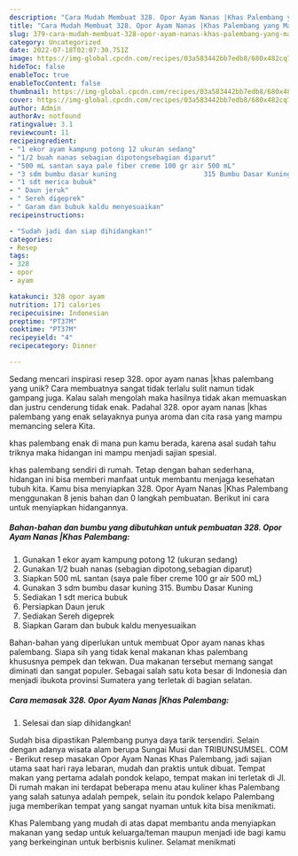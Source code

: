 ```yaml
---
description: "Cara Mudah Membuat 328. Opor Ayam Nanas |Khas Palembang yang Mantap"
title: "Cara Mudah Membuat 328. Opor Ayam Nanas |Khas Palembang yang Mantap"
slug: 379-cara-mudah-membuat-328-opor-ayam-nanas-khas-palembang-yang-mantap
category: Uncategorized
date: 2022-07-18T02:07:30.751Z
image: https://img-global.cpcdn.com/recipes/03a583442bb7edb8/680x482cq70/328-opor-ayam-nanas-khas-palembang-foto-resep-utama.jpg
hideToc: false
enableToc: true
enableTocContent: false
thumbnail: https://img-global.cpcdn.com/recipes/03a583442bb7edb8/680x482cq70/328-opor-ayam-nanas-khas-palembang-foto-resep-utama.jpg
cover: https://img-global.cpcdn.com/recipes/03a583442bb7edb8/680x482cq70/328-opor-ayam-nanas-khas-palembang-foto-resep-utama.jpg
author: Admin
authorAv: notfound
ratingvalue: 3.1
reviewcount: 11
recipeingredient:
- "1 ekor ayam kampung potong 12 ukuran sedang"
- "1/2 buah nanas sebagian dipotongsebagian diparut"
- "500 mL santan saya pale fiber creme 100 gr air 500 mL"
- "3 sdm bumbu dasar kuning                      315 Bumbu Dasar Kuning"
- "1 sdt merica bubuk"
- " Daun jeruk"
- " Sereh digeprek"
- " Garam dan bubuk kaldu menyesuaikan"
recipeinstructions:

- "Sudah jadi dan siap dihidangkan!"
categories:
- Resep
tags:
- 328
- opor
- ayam

katakunci: 328 opor ayam 
nutrition: 171 calories
recipecuisine: Indonesian
preptime: "PT37M"
cooktime: "PT37M"
recipeyield: "4"
recipecategory: Dinner

---
```





Sedang mencari inspirasi resep 328. opor ayam nanas |khas palembang yang unik? Cara membuatnya sangat tidak terlalu sulit namun tidak gampang juga. Kalau salah mengolah maka hasilnya tidak akan memuaskan dan justru cenderung tidak enak. Padahal 328. opor ayam nanas |khas palembang yang enak selayaknya punya aroma dan cita rasa yang mampu memancing selera Kita.




khas palembang enak di mana pun kamu berada, karena asal sudah tahu triknya maka hidangan ini mampu menjadi sajian spesial.






khas palembang sendiri di rumah. Tetap dengan bahan sederhana, hidangan ini bisa memberi manfaat untuk membantu menjaga kesehatan tubuh kita. Kamu bisa menyiapkan 328. Opor Ayam Nanas |Khas Palembang menggunakan 8 jenis bahan dan 0 langkah pembuatan. Berikut ini cara untuk menyiapkan hidangannya.

<!--inarticleads1-->

##### Bahan-bahan dan bumbu yang dibutuhkan untuk pembuatan 328. Opor Ayam Nanas |Khas Palembang:

1. Gunakan 1 ekor ayam kampung potong 12 (ukuran sedang)
1. Gunakan 1/2 buah nanas (sebagian dipotong,sebagian diparut)
1. Siapkan 500 mL santan (saya pale fiber creme 100 gr air 500 mL)
1. Gunakan 3 sdm bumbu dasar kuning                      315. Bumbu Dasar Kuning
1. Sediakan 1 sdt merica bubuk
1. Persiapkan  Daun jeruk
1. Sediakan  Sereh digeprek
1. Siapkan  Garam dan bubuk kaldu menyesuaikan


Bahan-bahan yang diperlukan untuk membuat Opor ayam nanas khas palembang. Siapa sih yang tidak kenal makanan khas palembang khususnya pempek dan tekwan. Dua makanan tersebut memang sangat diminati dan sangat populer. Sebagai salah satu kota besar di Indonesia dan menjadi ibukota provinsi Sumatera yang terletak di bagian selatan. 

<!--inarticleads2-->

##### Cara memasak 328. Opor Ayam Nanas |Khas Palembang:


1. Selesai dan siap dihidangkan!

Sudah bisa dipastikan Palembang punya daya tarik tersendiri. Selain dengan adanya wisata alam berupa Sungai Musi dan TRIBUNSUMSEL. COM - Berikut resep masakan Opor Ayam Nanas Khas Palembang, jadi sajian utama saat hari raya lebaran, mudah dan praktis untuk dibuat. Tempat makan yang pertama adalah pondok kelapo, tempat makan ini terletak di Jl. Di rumah makan ini terdapat beberapa menu atau kuliner khas Palembang yang salah satunya adalah pempek, selain itu pondok kelapo Palembang juga memberikan tempat yang sangat nyaman untuk kita bisa menikmati. 

Khas Palembang yang mudah di atas dapat membantu anda menyiapkan makanan yang sedap untuk keluarga/teman maupun menjadi ide bagi kamu yang berkeinginan untuk berbisnis kuliner. Selamat menikmati
